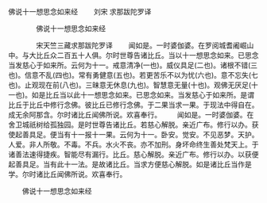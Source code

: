   佛说十一想思念如来经
　　刘宋 求那跋陀罗译




　　　　佛说十一想思念如来经

　　　　宋天竺三藏求那跋陀罗译
　　闻如是。一时婆伽婆。在罗阅城耆阇崛山中。与大比丘众二百五十人俱。尔时世尊告诸比丘。当以十一想思念如来。已思念当发慈心于如来所。云何为十一。戒意清净(一也)。威仪具足(二也)。诸根不错(三也)。信意不乱(四也)。常有勇健意(五也)。若更苦乐不以为忧(六也)。意不忘失(七也)。止观现在前(八也)。三昧意无休息(九也)。智慧意无量(十也)。观佛无厌足(十一也)。如是比丘当以此十一想思念如来。已思念如来。当发慈心于如来所。是谓比丘于比丘中修行念佛。彼比丘已修行念佛。于二果当求一果。于现法中得自在。成无余阿那含。尔时诸比丘闻佛所说。欢喜奉行。
　　闻如是。一时婆伽婆。在舍卫城祇树给孤独园。是时世尊告诸比丘。若慈心解脱。亲近广布。修行以办。获使起善具足。便当有十一报十一果。云何为十一。卧安。觉安。不见恶梦。天护。人爱。非人所敬。不毒。不兵。水火不丧。亦不加刑。身坏命终生善处梵天上。于诸善法速得捷疾。智能尽有漏行。比丘。慈心解脱。亲近广布。修行以办。以获便起善具足。当有此十一法。是故诸比丘。当求方便慈心解脱。如是诸比丘当作是学。尔时诸比丘闻佛所说。欢喜奉行。

　　佛说十一想思念如来经


